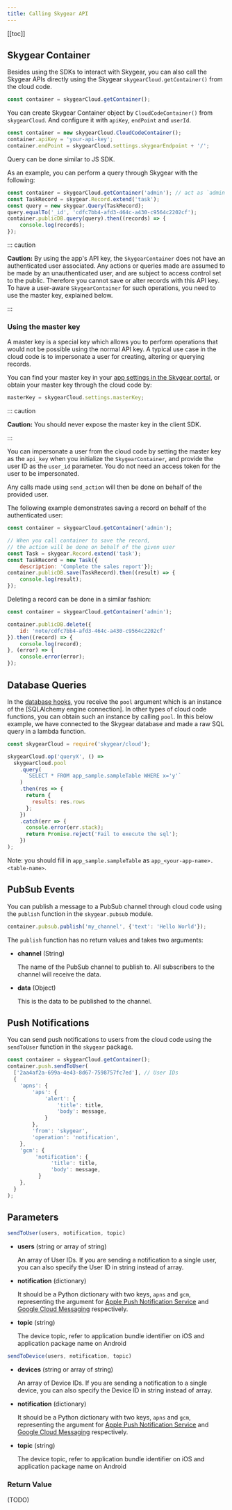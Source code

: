 ```yaml
---
title: Calling Skygear API
---
```


[[toc]]


## Skygear Container

Besides using the SDKs to interact with Skygear,
you can also call the Skygear APIs directly using the Skygear
`skygearCloud.getContainer()` from the cloud code.

```javascript
const container = skygearCloud.getContainer();
```

You can create Skygear Container object by `CloudCodeContainer()`
from `skygearCloud`. And configure it with `apiKey`, `endPoint` and `userId`.

```javascript
const container = new skygearCloud.CloudCodeContainer();
container.apiKey = 'your-api-key';
container.endPoint = skygearCloud.settings.skygearEndpoint + '/';
```

Query can be done similar to JS SDK.

As an example, you can perform a query through Skygear with the following:

```javascript
const container = skygearCloud.getContainer('admin'); // act as `admin`
const TaskRecord = skygear.Record.extend('task');
const query = new skygear.Query(TaskRecord);
query.equalTo('_id', 'cdfc7bb4-afd3-464c-a430-c9564c2202cf');
container.publicDB.query(query).then((records) => {
	console.log(records);
});
```

::: caution

**Caution:** By using the app's API key, the `SkygearContainer`
does not have an authenticated user associated.
Any actions or queries made are assumed to be made by an
unauthenticated user, and are subject to access control set
to the public. Therefore you cannot save or alter records
with this API key. To have a user-aware `SkygearContainer`
for such operations, you need to use the master key, explained below.

:::

### Using the master key

A master key is a special key which allows you to perform operations
that would not be possible using the normal API key.
A typical use case in the cloud code is to impersonate a user for
creating, altering or querying records.

You can find your master key in your
[app settings in the Skygear portal][portal-app-settings],
or obtain your master key through the cloud code by:

```javascript
masterKey = skygearCloud.settings.masterKey;
```

::: caution

**Caution:** You should never expose the master key in the client SDK.

:::

You can impersonate a user from the cloud code by setting the master
key as the `api_key` when you initialize the `SkygearContainer`,
and provide the user ID as the `user_id` parameter. You do not
need an access token for the user to be impersonated.

Any calls made using `send_action` will then be done on behalf of
the provided user.

The following example demonstrates saving a record on behalf of
the authenticated user:

```javascript
const container = skygearCloud.getContainer('admin');

// When you call container to save the record,
// the action will be done on behalf of the given user
const Task = skygear.Record.extend('task');
const TaskRecord = new Task({
	description: 'Complete the sales report'});
container.publicDB.save(TaskRecord).then((result) => {
	console.log(result);
});
```

Deleting a record can be done in a similar fashion:

```javascript
const container = skygearCloud.getContainer('admin');

container.publicDB.delete({
	id: 'note/cdfc7bb4-afd3-464c-a430-c9564c2202cf'
}).then((record) => {
	console.log(record);
}, (error) => {
	console.error(error);
});
```


## Database Queries

In the [database hooks][doc-cloud-code-db-hooks], you receive the `pool` argument
which is an instance of the [SQLAlchemy engine connection].
In other types of cloud code functions, you can obtain such an instance by calling `pool`.
In this below example, we have connected to the Skygear database and made a raw SQL query in a lambda function.

```javaScript
const skygearCloud = require('skygear/cloud');

skygearCloud.op('queryX', () =>
  skygearCloud.pool
    .query(
      `SELECT * FROM app_sample.sampleTable WHERE x='y'`
    )
    .then(res => {
      return {
        results: res.rows
      };
    })
    .catch(err => {
      console.error(err.stack);
      return Promise.reject('Fail to execute the sql');
    })
);
```
Note: you should fill in `app_sample.sampleTable` as `app_<your-app-name>.<table-name>`.

## PubSub Events

You can publish a message to a PubSub channel through cloud code using
the `publish` function in the `skygear.pubsub` module.

```javascript
container.pubsub.publish('my_channel', {'text': 'Hello World'});
```

The `publish` function has no return values and takes two arguments:

- **channel** (String)

  The name of the PubSub channel to publish to.
  All subscribers to the channel will receive the data.

- **data** (Object)

  This is the data to be published to the channel.


## Push Notifications

You can send push notifications to users from the cloud code
using the `sendToUser` function in the `skygear` package.

```javascript
const container = skygearCloud.getContainer();
container.push.sendToUser(
  ['2aa4af2a-699a-4e43-8d67-7598757fc7ed'], // User IDs
  {
    'apns': {
        'aps': {
            'alert': {
                'title': title,
                'body': message,
            }
        },
        'from': 'skygear',
        'operation': 'notification',
    },
    'gcm': {
         'notification': {
              'title': title,
              'body': message,
          }
    },
  }
);
```

## Parameters

```javascript
sendToUser(users, notification, topic)
```

- **users** (string or array of string)

  An array of User IDs. If you are sending a notification to a single
  user, you can also specify the User ID in string instead of array.

- **notification** (dictionary)

  It should be a Python dictionary with two keys, `apns` and `gcm`,
  representing the argument for
  [Apple Push Notification Service][apns]
  and [Google Cloud Messaging][gcm]
  respectively.

- **topic** (string)

  The device topic, refer to application bundle
  identifier on iOS and application package name on Android


```javascript
sendToDevice(users, notification, topic)
```

- **devices** (string or array of string)

  An array of Device IDs. If you are sending a notification to a single
  device, you can also specify the Device ID in string instead of array.

- **notification** (dictionary)

  It should be a Python dictionary with two keys, `apns` and `gcm`,
  representing the argument for
  [Apple Push Notification Service][apns]
  and [Google Cloud Messaging][gcm]
  respectively.

- **topic** (string)

  The device topic, refer to application bundle
  identifier on iOS and application package name on Android

### Return Value

(TODO)

[portal-app-settings]: https://portal.skygear.io/app/settings
[doc-cloud-code-db-hooks]: /guides/cloud-function/database-hooks/python/
[gcm]: https://developers.google.com/cloud-messaging/
[apns]: https://developer.apple.com/go/?id=push-notifications
